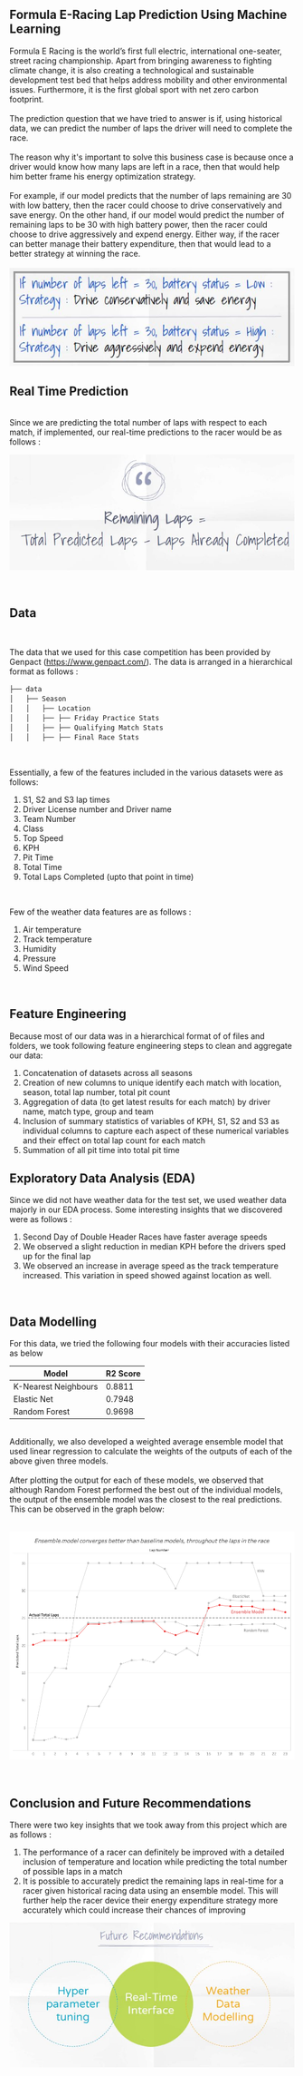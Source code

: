 ## Formula E-Racing Lap Prediction Using Machine Learning<br>
Formula E Racing is the world’s first full electric, international one-seater, street racing championship. Apart from bringing awareness to fighting climate change, it is also creating a technological and sustainable development test bed that helps address mobility and other environmental issues. Furthermore, it is the first global sport with net zero carbon footprint. 
<br><br>
The prediction question that we have tried to answer is if, using historical data, we can predict the number of laps the driver will need to complete the race. <br><br>
The reason why it's important to solve this business case is because once a driver would know how many laps are left in a race, then that would help him better frame his energy optimization strategy.<br><br>
For example, if our model predicts that the number of laps remaining are 30 with low battery, then the racer could choose to drive conservatively and save energy. On the other hand, if our model would predict the number of remaining laps to be 30 with high battery power, then the racer could choose to drive aggressively and expend energy. Either way, if the racer can better manage their battery expenditure, then that would lead to a better strategy at winning the race. 
<br><br>
![Racer Strategy Picture](https://github.com/Aishwarya4823/Formula-E-Racing-Lap-Prediction-Using-Machine-Learning/blob/main/Images/Strategy_image.JPG)
<br>

## Real Time Prediction
<br>
Since we are predicting the total number of laps with respect to each match, if implemented, our real-time predictions to the racer would be as follows : 
<br>

![Model Prediction](https://github.com/Aishwarya4823/Formula-E-Racing-Lap-Prediction-Using-Machine-Learning/blob/main/Images/Prediction%20Equation.JPG)

<br>

## Data
<br>

The data that we used for this case competition has been provided by Genpact (https://www.genpact.com/). The data is arranged in a hierarchical format as follows :

```bash
├── data 
│   ├── Season 
│   │   ├── Location 
│   │   ├── ├── Friday Practice Stats
│   │   ├── ├── Qualifying Match Stats
│   │   ├── ├── Final Race Stats
```
<br>

Essentially, a few of the features included in the various datasets were as follows:
1) S1, S2 and S3 lap times<br>
2) Driver License number and Driver name<br>
3) Team Number<br>
4) Class<br>
5) Top Speed<br>
6) KPH<br>
7) Pit Time<br>
8) Total Time <br>
9) Total Laps Completed (upto that point in time)<br>
<br>

Few of the weather data features are as follows :<br>
1) Air temperature<br>
2) Track temperature<br>
3) Humidity<br>
4) Pressure<br>
5) Wind Speed<br>
<br>

## Feature Engineering

Because most of our data was in a hierarchical format of of files and folders, we took following feature engineering steps to clean and aggregate our data:<br>
1) Concatenation of datasets across all seasons<br>
2) Creation of new columns to unique identify each match with location, season, total lap number, total pit count<br>
3) Aggregation of data (to get latest results for each match) by driver name, match type, group and team<br>
4) Inclusion of summary statistics of variables of KPH, S1, S2 and S3 as individual columns to capture each aspect of these numerical variables and their effect on total lap count for each match<br>
5) Summation of all pit time into total pit time<br>

## Exploratory Data Analysis (EDA)
Since we did not have weather data for the test set, we used weather data majorly in our EDA process. Some interesting insights that we discovered were as follows :<br>
1) Second Day of Double Header Races have faster average speeds<br>
2) We observed a slight reduction in median KPH before the drivers sped up for the final lap<br>
3) We observed an increase in average speed as the track temperature increased. This variation in speed showed against location as well.<br>
<br>

## Data Modelling

For this data, we tried the following four models with their accuracies listed as below 

|   Model                |R2 Score|
|------------------------|-------------------|
|K-Nearest Neighbours    |   0.8811          |
|Elastic Net             |   0.7948          |
|Random Forest           |   0.9698          |

<br>
Additionally, we also developed a weighted average ensemble model that used linear regression to calculate the weights of the outputs of each of the above given three models.<br>
<br>
After plotting the output for each of these models, we observed that although Random Forest performed the best out of the individual models, the output of the ensemble model was the closest to the real predictions. This can be observed in the graph below:<br>
<br>

![Models' Outputs](https://github.com/Aishwarya4823/Formula-E-Racing-Lap-Prediction-Using-Machine-Learning/blob/main/Tableau%20Graphs/All_model_comparisons.png)

<br>

## Conclusion and Future Recommendations
There were two key insights that we took away from this project which are as follows :<br>
1) The performance of a racer can definitely be improved with a detailed inclusion of temperature and location while predicting the total number of possible laps in a match<Br>
2) It is possible to accurately predict the remaining laps in real-time for a racer given historical racing data using an ensemble model. This will further help the racer device their energy expenditure strategy more accurately which could increase their chances of improving <br>
 

![Future Recommendations](https://github.com/Aishwarya4823/Formula-E-Racing-Lap-Prediction-Using-Machine-Learning/blob/main/Images/Future_Recommendations.JPG)

 
